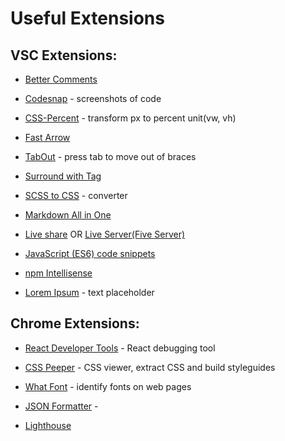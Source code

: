 # Useful Extensions

## VSC Extensions:   

- [Better Comments](https://marketplace.visualstudio.com/items?itemName=aaron-bond.better-comments) 

- [Codesnap](https://marketplace.visualstudio.com/items?itemName=adpyke.codesnap) - screenshots of code

- [CSS-Percent](https://marketplace.visualstudio.com/items?itemName=morehardy.css-percent) - transform px to percent unit(vw, vh)

- [Fast Arrow](https://marketplace.visualstudio.com/items?itemName=vinliao.fast-arrow)

- [TabOut](https://marketplace.visualstudio.com/items?itemName=albert.TabOut) - press tab to move out of braces

- [Surround with Tag](https://marketplace.visualstudio.com/items?itemName=BalduinLandolt.surround-with-tag)

- [SCSS to CSS](https://marketplace.visualstudio.com/items?itemName=yutent.scss-to-css) - converter

- [Markdown All in One](https://marketplace.visualstudio.com/items?itemName=yzhang.markdown-all-in-one)

- [Live share](https://marketplace.visualstudio.com/items?itemName=MS-vsliveshare.vsliveshare) OR [Live Server(Five Server)](https://marketplace.visualstudio.com/items?itemName=yandeu.five-server)

- [JavaScript (ES6) code snippets](https://marketplace.visualstudio.com/items?itemName=xabikos.JavaScriptSnippets)

- [npm Intellisense](https://marketplace.visualstudio.com/items?itemName=christian-kohler.npm-intellisense) 

- [Lorem Ipsum](https://marketplace.visualstudio.com/items?itemName=Tyriar.lorem-ipsum) - text placeholder


## Chrome Extensions:

- [React Developer Tools](https://chrome.google.com/webstore/detail/react-developer-tools/fmkadmapgofadopljbjfkapdkoienihi) -  React debugging tool 

- [CSS Peeper](https://chrome.google.com/webstore/detail/css-peeper/mbnbehikldjhnfehhnaidhjhoofhpehk) - CSS viewer, extract CSS and build styleguides

- [What Font](https://chrome.google.com/webstore/detail/whatfont/jabopobgcpjmedljpbcaablpmlmfcogm) - identify fonts on web pages 

- [JSON Formatter](https://chrome.google.com/webstore/detail/json-formatter/bcjindcccaagfpapjjmafapmmgkkhgoa) -  

- [Lighthouse]()